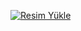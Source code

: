 <a href="https://hizliresim.com/t0qlo27"><img src="https://i.hizliresim.com/t0qlo27.png" alt="Resim Yükle"></a>
